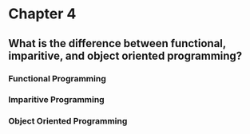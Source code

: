 # Chapter 4
## What is the difference between functional, imparitive, and object oriented programming?

### Functional Programming

### Imparitive Programming

### Object Oriented Programming
